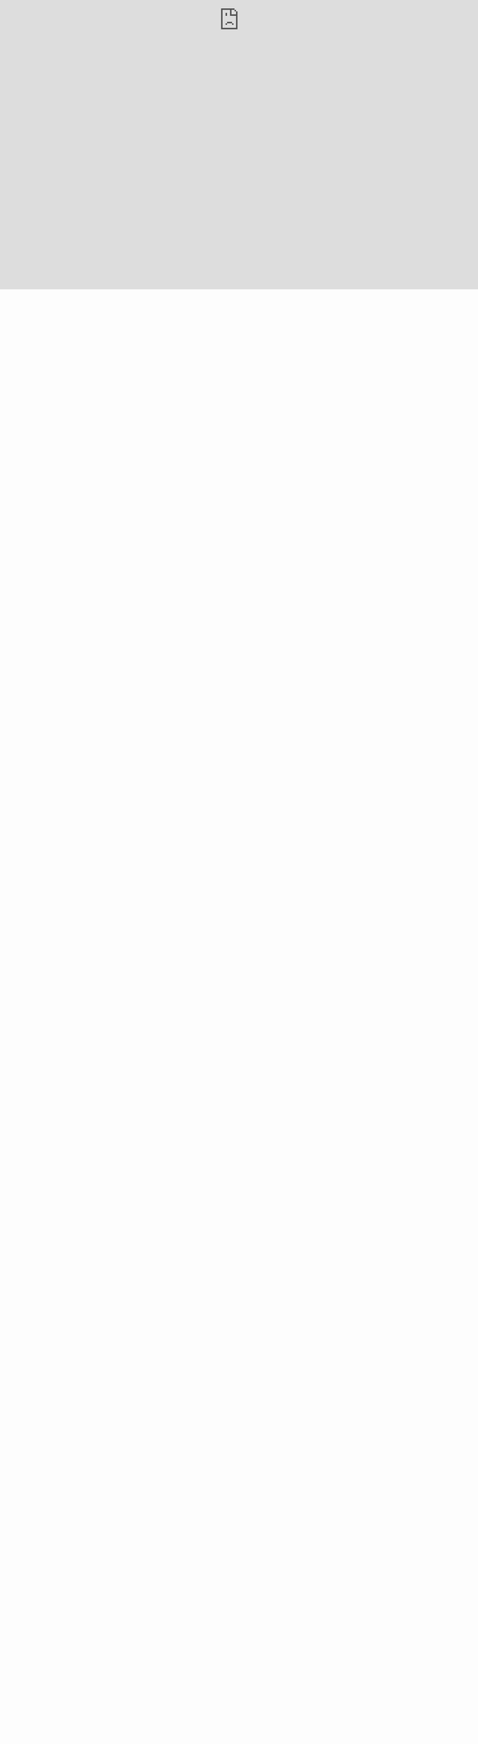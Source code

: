 <div style="display: block; position: absolute; left: 0; top: 0; width: 100%; height: 100%; --aspect-ratio:9/16; padding-bottom: calc(var(--aspect-ratio) * 100%);"><iframe src="https://weread.qq.com" allow="fullscreen" style="position: absolute; top: 0px; left: 0px; border:none; height: 1080; width: 100%;"></iframe></div>


